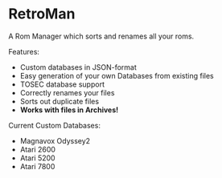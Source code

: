 # RetroMan

A Rom Manager which sorts and renames all your roms.

Features:
  * Custom databases in JSON-format
  * Easy generation of your own Databases from existing files
  * TOSEC database support
  * Correctly renames your files
  * Sorts out duplicate files
  * **Works with files in Archives!**

Current Custom Databases:
  * Magnavox Odyssey2
  * Atari 2600
  * Atari 5200
  * Atari 7800
